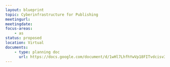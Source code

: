 ```yaml
---
layout: blueprint
topic: Cyberinfrastructure for Publishing
meetingurl:
meetingdate:
focus-areas:
    - as
status: proposed
location: Virtual
documents:
    - type: planning doc
      url: https://docs.google.com/document/d/1wHl7LhfhYwVp18FITvdcisv3IecvVtHsJAu8ivm-Z-c/edit#heading=h.if2q7y2mxc3n
---
```

